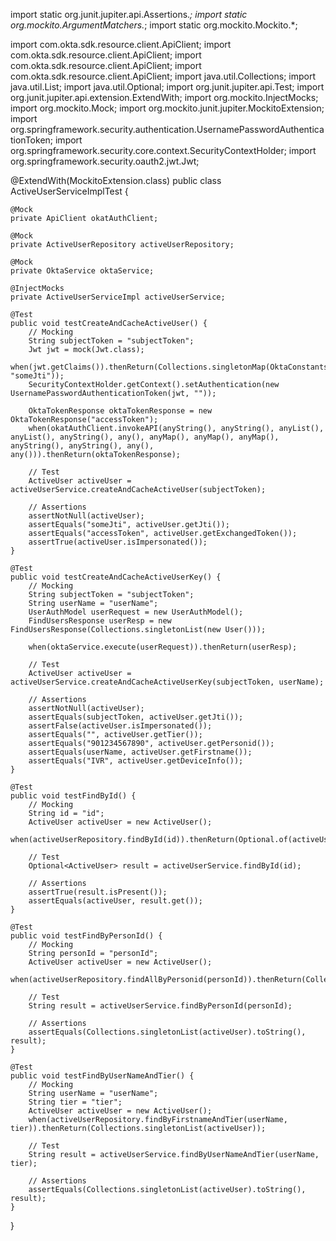import static org.junit.jupiter.api.Assertions.*;
import static org.mockito.ArgumentMatchers.*;
import static org.mockito.Mockito.*;

import com.okta.sdk.resource.client.ApiClient;
import com.okta.sdk.resource.client.ApiClient;
import com.okta.sdk.resource.client.ApiClient;
import com.okta.sdk.resource.client.ApiClient;
import java.util.Collections;
import java.util.List;
import java.util.Optional;
import org.junit.jupiter.api.Test;
import org.junit.jupiter.api.extension.ExtendWith;
import org.mockito.InjectMocks;
import org.mockito.Mock;
import org.mockito.junit.jupiter.MockitoExtension;
import org.springframework.security.authentication.UsernamePasswordAuthenticationToken;
import org.springframework.security.core.context.SecurityContextHolder;
import org.springframework.security.oauth2.jwt.Jwt;

@ExtendWith(MockitoExtension.class)
public class ActiveUserServiceImplTest {

    @Mock
    private ApiClient okatAuthClient;

    @Mock
    private ActiveUserRepository activeUserRepository;

    @Mock
    private OktaService oktaService;

    @InjectMocks
    private ActiveUserServiceImpl activeUserService;

    @Test
    public void testCreateAndCacheActiveUser() {
        // Mocking
        String subjectToken = "subjectToken";
        Jwt jwt = mock(Jwt.class);
        when(jwt.getClaims()).thenReturn(Collections.singletonMap(OktaConstants.JTI_CLAIM_NAME, "someJti"));
        SecurityContextHolder.getContext().setAuthentication(new UsernamePasswordAuthenticationToken(jwt, ""));

        OktaTokenResponse oktaTokenResponse = new OktaTokenResponse("accessToken");
        when(okatAuthClient.invokeAPI(anyString(), anyString(), anyList(), anyList(), anyString(), any(), anyMap(), anyMap(), anyMap(), anyString(), anyString(), any(), any())).thenReturn(oktaTokenResponse);

        // Test
        ActiveUser activeUser = activeUserService.createAndCacheActiveUser(subjectToken);

        // Assertions
        assertNotNull(activeUser);
        assertEquals("someJti", activeUser.getJti());
        assertEquals("accessToken", activeUser.getExchangedToken());
        assertTrue(activeUser.isImpersonated());
    }

    @Test
    public void testCreateAndCacheActiveUserKey() {
        // Mocking
        String subjectToken = "subjectToken";
        String userName = "userName";
        UserAuthModel userRequest = new UserAuthModel();
        FindUsersResponse userResp = new FindUsersResponse(Collections.singletonList(new User()));

        when(oktaService.execute(userRequest)).thenReturn(userResp);

        // Test
        ActiveUser activeUser = activeUserService.createAndCacheActiveUserKey(subjectToken, userName);

        // Assertions
        assertNotNull(activeUser);
        assertEquals(subjectToken, activeUser.getJti());
        assertFalse(activeUser.isImpersonated());
        assertEquals("", activeUser.getTier());
        assertEquals("901234567890", activeUser.getPersonid());
        assertEquals(userName, activeUser.getFirstname());
        assertEquals("IVR", activeUser.getDeviceInfo());
    }

    @Test
    public void testFindById() {
        // Mocking
        String id = "id";
        ActiveUser activeUser = new ActiveUser();
        when(activeUserRepository.findById(id)).thenReturn(Optional.of(activeUser));

        // Test
        Optional<ActiveUser> result = activeUserService.findById(id);

        // Assertions
        assertTrue(result.isPresent());
        assertEquals(activeUser, result.get());
    }

    @Test
    public void testFindByPersonId() {
        // Mocking
        String personId = "personId";
        ActiveUser activeUser = new ActiveUser();
        when(activeUserRepository.findAllByPersonid(personId)).thenReturn(Collections.singletonList(activeUser));

        // Test
        String result = activeUserService.findByPersonId(personId);

        // Assertions
        assertEquals(Collections.singletonList(activeUser).toString(), result);
    }

    @Test
    public void testFindByUserNameAndTier() {
        // Mocking
        String userName = "userName";
        String tier = "tier";
        ActiveUser activeUser = new ActiveUser();
        when(activeUserRepository.findByFirstnameAndTier(userName, tier)).thenReturn(Collections.singletonList(activeUser));

        // Test
        String result = activeUserService.findByUserNameAndTier(userName, tier);

        // Assertions
        assertEquals(Collections.singletonList(activeUser).toString(), result);
    }
}
